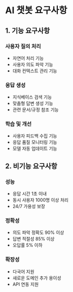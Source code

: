 # AI 챗봇 요구사항

## 1. 기능 요구사항

### 사용자 질의 처리
- 자연어 처리 기능
- 사용자 의도 파악 기능
- 대화 컨텍스트 관리 기능

### 응답 생성
- 지식베이스 검색 기능
- 맞춤형 답변 생성 기능
- 관련 문서/규정 참조 기능

### 학습 및 개선
- 사용자 피드백 수집 기능
- 응답 품질 모니터링 기능
- 모델 자동 업데이트 기능

## 2. 비기능 요구사항

### 성능
- 응답 시간 1초 이내
- 동시 사용자 1000명 이상 처리
- 24/7 가용성 보장

### 정확성
- 의도 파악 정확도 90% 이상
- 답변 적절성 85% 이상
- 오답률 5% 이하

### 확장성
- 다국어 지원
- 새로운 도메인 추가 용이성
- API 연동 지원 